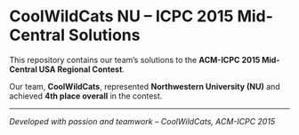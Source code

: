 # CoolWildCats NU – ICPC 2015 Mid-Central Solutions

This repository contains our team’s solutions to the **ACM-ICPC 2015 Mid-Central USA Regional Contest**.

Our team, **CoolWildCats**, represented **Northwestern University (NU)** and achieved **4th place overall** in the contest.

---
*Developed with passion and teamwork – CoolWildCats, ACM-ICPC 2015*
